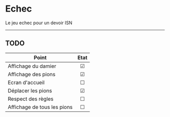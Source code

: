 # Echec
Le jeu echec pour un devoir ISN

---------
TODO
-
 |Point|Etat|
 |---------------------|:------------------------:|
 | Affichage du damier   |☑|
 | Affichage des pions   |☑|
 | Ecran d'accueil       |☐|
 | Déplacer les pions    |☑|
 | Respect des règles    |☐|
 | Affichage de tous les pions  |☐|
